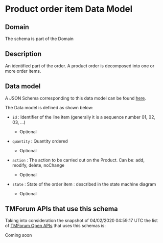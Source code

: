 # Product order item Data Model

## Domain

The  schema is part of the  Domain

## Description

An identified part of the order. A product order is decomposed into one or more order items.

## Data model

A JSON Schema corresponding to this data model can be found
[here](https://github.com/tmforum-rand/schemas/blob/candidates/Customer/ProductOrderItem.schema.json).

The Data model is defined as shown below:

- `id` : Identifier of the line item (generally it is a sequence number 01, 02, 03, ...)

  - Optional


- `quantity` : Quantity ordered

  - Optional


- `action` : The action to be carried out on the Product. Can be: add, modify, delete, noChange

  - Optional


- `state` : State of the order item : described in the state machine diagram

  - Optional






## TMForum APIs that use this schema

Taking into consideration the snapshot of 04/02/2020 04:59:17 UTC the list of [TMForum Open APIs](https://www.tmforum.org/open-apis/) that uses this schemas is:

Coming soon